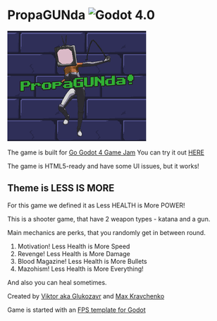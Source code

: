 # PropaGUNda ![Godot 4.0](https://img.shields.io/badge/godot-v4.0-%23478cbf)
![Screenshot of PropaGUNda Banner](./Assets//Banner.png)

The game is built for [Go Godot 4 Game Jam](https://itch.io/jam/go-godot-jam-4)
You can try it out [HERE](https://glukozavr.itch.io/propagunda)

The game is HTML5-ready and have some UI issues, but it works!

## Theme is LESS IS MORE

For this game we defined it as Less HEALTH is More POWER!

This is a shooter game, that have 2 weapon types - katana and a gun.

Main mechanics are perks, that you randomly get in between round.

1. Motivation! Less Health is More Speed
2. Revenge! Less Health is More Damage
3. Blood Magazine! Less Health is More Bullets
4. Mazohism! Less Health is More Everything!

And also you can heal sometimes. 

Created by [Viktor aka Glukozavr](https://twitter.com/Glukozavr) and [Max Kravchenko](https://twitter.com/i_am_max_k)

Game is started with an [FPS template for Godot](https://github.com/Whimfoome/godot-FirstPersonStarter)
